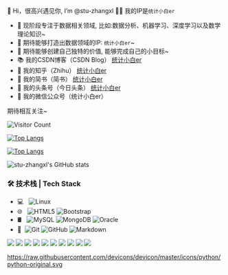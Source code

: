 
👋 Hi，很高兴遇见你, I’m @stu-zhangxl 👀👀 我的IP是`统计小白er`

- 🧡 现阶段专注于数据相关领域, 比如:数据分析、机器学习、深度学习以及数学理论知识~ 
- 🔨 期待能够打造出数据领域的IP: `统计小白er`~ 
- 🍬 期待能够创建自己独特的价值, 能够完成自己的小目标~ 
- 📚 我的CSDN博客（CSDN Blog） [统计小白er](https://blog.csdn.net/qq_40249337?type=blog)
- 🍱 我的知乎（Zhihu） [统计小白er](https://www.zhihu.com/people/zhang-xin-long-87)
- 🍱 我的简书（简书） [统计小白er](https://www.jianshu.com/u/63dcfc225fa5)
- 🍱 我的头条号（今日头条） [统计小白er](https://www.toutiao.com/c/user/token/MS4wLjABAAAAhuuNXz1EVfy_IfsATDSQbBJdB5bf-L97i73qKlgVDrY/?)
- 📜 我的微信公众号（统计小白er）



期待相互关注~ 



<!---
stu-zhangxl/stu-zhangxl is a ✨ special ✨ repository because its `README.md` (this file) appears on your GitHub profile.
You can click the Preview link to take a look at your changes.
--->

![Visitor Count](https://profile-counter.glitch.me/stu-zhangxl/count.svg)

[![Top Langs](https://github-readme-stats.vercel.app/api/top-langs/?username=stu-zhangxl)](https://github.com/stu-zhangxl/github-readme-stats)

[![Top Langs](https://github-readme-stats.vercel.app/api/top-langs/?username=stu-zhangxl&layout=compact)](https://github.com/stu-zhangxl/github-readme-stats)

![stu-zhangxl's GitHub stats](https://github-readme-stats.vercel.app/api?username=stu-zhangxl&show_icons=true&theme=tokyonight)

### 🛠 技术栈 | Tech Stack

- 💻 &#160; ![Linux](https://img.shields.io/badge/-Linux-333333?style=flat&logo=Linux&logoColor=FCC624)
- 🌐 &#160; ![HTML5](https://img.shields.io/badge/-HTML5-333333?style=flat&logo=HTML5)
![Bootstrap](https://img.shields.io/badge/-Bootstrap-333333?style=flat&logo=bootstrap&logoColor=563D7C)
- 🛢 &#160; ![MySQL](https://img.shields.io/badge/-MySQL-333333?style=flat&logo=mysql)
![MongoDB](https://img.shields.io/badge/-MongoDB-333333?style=flat&logo=mongodb)
![Oracle](https://img.shields.io/badge/-Oracle-333333?style=flat&logo=Oracle)
- 🔧 &#160;![Git](https://img.shields.io/badge/-Git-333333?style=flat&logo=git)
![GitHub](https://img.shields.io/badge/-GitHub-333333?style=flat&logo=github)
![Markdown](https://img.shields.io/badge/-Markdown-333333?style=flat&logo=markdown)


[![](https://img.shields.io/badge/Windows-10-2376bc?style=flat-square&logo=windows&logoColor=ffffff)](https://www.microsoft.com/windows/get-windows-10)
[![](https://img.shields.io/badge/iPhone-13-pink?style=flat-square&logo=apple&logoColor=ffffff)](https://www.iphone.com/)
[![](https://img.shields.io/badge/-HTML5-E34F26?style=flat-square&logo=html5&logoColor=white)](https://html.spec.whatwg.org/)
[![](https://img.shields.io/badge/-CSS3-1572B6?style=flat-square&logo=css3&logoColor=white)](https://www.w3.org/Style/CSS/)
[![](https://img.shields.io/badge/-JavaScript-f7e018?style=flat-square&logo=javascript&logoColor=white)](https://www.ecma-international.org/)
[![](https://img.shields.io/badge/-Git-f05032?style=flat-square&logo=git&logoColor=white)](https://git-scm.com/)
[![](https://img.shields.io/badge/-PHP-777bb4?style=flat-square&logo=php&logoColor=ffffff)](https://www.php.net/)
[![](https://img.shields.io/badge/-Node.js-43853d?style=flat-square&logo=node.js&logoColor=ffffff)](https://nodejs.org/)
[![](https://img.shields.io/badge/-NPM-cb3837?style=flat-square&logo=npm&logoColor=white)](https://npmjs.com/)
[![](https://img.shields.io/badge/-MySQL-4479a1?style=flat-square&logo=mysql&logoColor=white)](https://www.mysql.com/)

https://raw.githubusercontent.com/devicons/devicon/master/icons/python/python-original.svg
